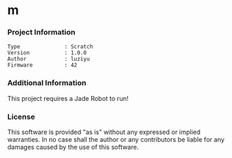 m
================



### Project Information
```
Type              : Scratch
Version           : 1.0.0
Author            : luziyu
Firmware          : 42
```

### Additional Information
This project requires a Jade Robot to run!

### License
This software is provided "as is" without any expressed or implied warranties.  In no case shall the author or any contributors be liable for any damages caused by the use of this software.

